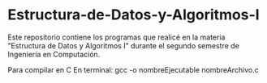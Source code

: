 # Estructura-de-Datos-y-Algoritmos-I
Este repositorio contiene los programas que realicé en la materia "Estructura de Datos y Algoritmos I" durante el segundo semestre de Ingeniería en Computación.

Para compilar en C
En terminal: gcc -o nombreEjecutable nombreArchivo.c
